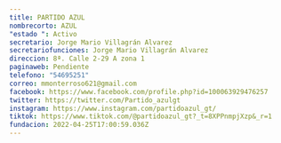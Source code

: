 ```yaml
---
title: PARTIDO AZUL
nombrecorto: AZUL
"estado ": Activo
secretario: Jorge Mario Villagrán Alvarez
secretariofunciones: Jorge Mario Villagrán Alvarez
direccion: 8ª. Calle 2-29 A zona 1
paginaweb: Pendiente
telefono: "54695251"
correo: mmonterroso621@gmail.com
facebook: https://www.facebook.com/profile.php?id=100063929476257
twitter: https://twitter.com/Partido_azulgt
instagram: https://www.instagram.com/partidoazul_gt/
tiktok: https://www.tiktok.com/@partidoazul_gt?_t=8XPPnmpjXzp&_r=1
fundacion: 2022-04-25T17:00:59.036Z
---
```

